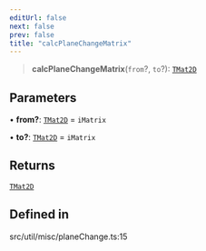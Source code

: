 ```yaml
---
editUrl: false
next: false
prev: false
title: "calcPlaneChangeMatrix"
---
```


> **calcPlaneChangeMatrix**(`from`?, `to`?): [`TMat2D`](/api/type-aliases/tmat2d/)

## Parameters

• **from?**: [`TMat2D`](/api/type-aliases/tmat2d/) = `iMatrix`

• **to?**: [`TMat2D`](/api/type-aliases/tmat2d/) = `iMatrix`

## Returns

[`TMat2D`](/api/type-aliases/tmat2d/)

## Defined in

src/util/misc/planeChange.ts:15
